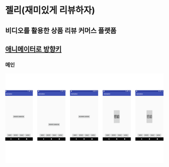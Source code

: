 # 젤리(재미있게 리뷰하자)

## 비디오를 활용한 상품 리뷰 커머스 플랫폼

## [애니메이터로 방향키](https://github.com/kps990515/ProgrammingStudy/tree/master/Android/Animation/app)

### 메인
![예시](https://github.com/kps990515/ProgrammingStudy/blob/master/Android/Animation/%EC%98%88%EC%8B%9C.png)
